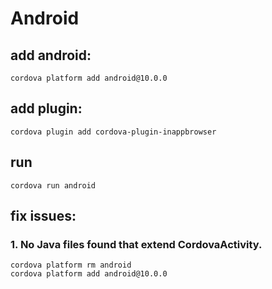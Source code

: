 # Android
## add android:

```
cordova platform add android@10.0.0
```

## add plugin:
```
cordova plugin add cordova-plugin-inappbrowser
```


## run
```
cordova run android
```



## fix issues:
### 1. No Java files found that extend CordovaActivity.
```
cordova platform rm android
cordova platform add android@10.0.0
```

